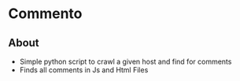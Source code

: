 # Commento

## About
- Simple python script to crawl a given host and find for comments
- Finds all comments in Js and Html Files

